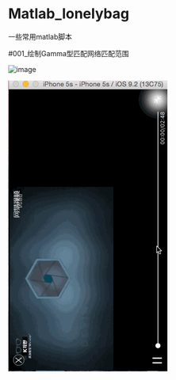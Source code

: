 # Matlab_lonelybag
一些常用matlab脚本

#001_绘制Gamma型匹配网络匹配范围

![image](https://github.com/lonelybag/Matlab_lonelybag/blob/master/%E7%AE%B1%E5%9B%BE.png)

![image](https://github.com/zhengwenming/WMPlayer/blob/master/WMPlayer/Resource/WMPlayer.gif)  
